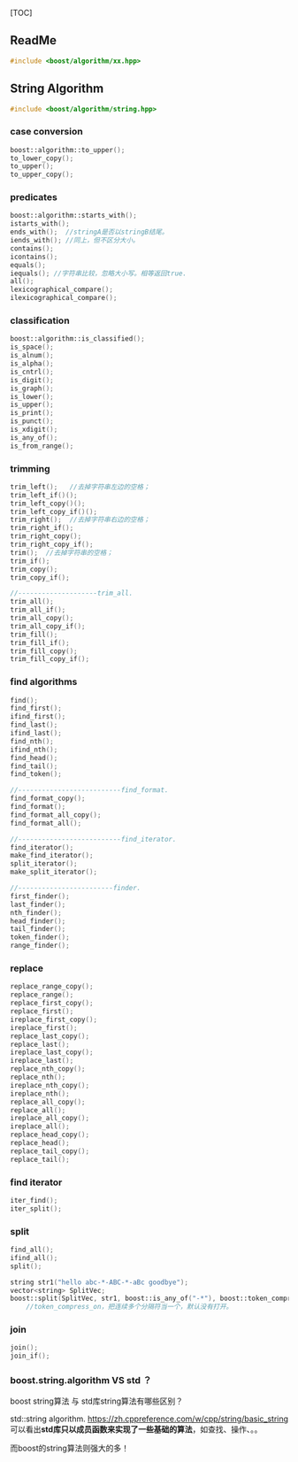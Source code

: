 [TOC]



## ReadMe

```cpp
#include <boost/algorithm/xx.hpp>
```



## String Algorithm

```cpp
#include <boost/algorithm/string.hpp>
```



### case conversion

```cpp
boost::algorithm::to_upper();
to_lower_copy();
to_upper();
to_upper_copy();
```



### predicates

```cpp
boost::algorithm::starts_with();
istarts_with();
ends_with();  //stringA是否以stringB结尾。
iends_with(); //同上，但不区分大小。
contains();
icontains();
equals();
iequals(); //字符串比较，忽略大小写。相等返回true.
all();
lexicographical_compare();
ilexicographical_compare();
```



### classification

```cpp
boost::algorithm::is_classified();
is_space();
is_alnum();
is_alpha();
is_cntrl();
is_digit();
is_graph();
is_lower();
is_upper();
is_print();
is_punct();
is_xdigit();
is_any_of();
is_from_range();
```



### trimming

```cpp
trim_left();   //去掉字符串左边的空格；
trim_left_if()();
trim_left_copy()();
trim_left_copy_if()();
trim_right();  //去掉字符串右边的空格；
trim_right_if();
trim_right_copy();
trim_right_copy_if();
trim();  //去掉字符串的空格；
trim_if();
trim_copy();
trim_copy_if();

//--------------------trim_all.
trim_all();
trim_all_if();
trim_all_copy();
trim_all_copy_if();
trim_fill();
trim_fill_if();
trim_fill_copy();
trim_fill_copy_if();
```



### find algorithms

```cpp
find();
find_first();
ifind_first();
find_last();
ifind_last();
find_nth();
ifind_nth();
find_head();
find_tail();
find_token();

//--------------------------find_format.
find_format_copy();
find_format();
find_format_all_copy();
find_format_all();

//--------------------------find_iterator.
find_iterator();
make_find_iterator();
split_iterator();
make_split_iterator();

//------------------------finder.
first_finder();
last_finder();
nth_finder();
head_finder();
tail_finder();
token_finder();
range_finder();
```



### replace

```cpp
replace_range_copy();
replace_range();
replace_first_copy();
replace_first();
ireplace_first_copy();
ireplace_first();
replace_last_copy();
replace_last();
ireplace_last_copy();
ireplace_last();
replace_nth_copy();
replace_nth();
ireplace_nth_copy();
ireplace_nth();
replace_all_copy();
replace_all();
ireplace_all_copy();
ireplace_all();
replace_head_copy();
replace_head();
replace_tail_copy();
replace_tail();
```



### find iterator

```cpp
iter_find();
iter_split();
```



### split

```cpp
find_all();
ifind_all();
split();

string str1("hello abc-*-ABC-*-aBc goodbye");
vector<string> SplitVec; 
boost::split(SplitVec, str1, boost::is_any_of("-*"), boost::token_compress_on);
	//token_compress_on，把连续多个分隔符当一个，默认没有打开。
```



### join

```cpp
join();
join_if();
```



### boost.string.algorithm VS std ？

boost string算法 与 std库string算法有哪些区别？

std::string algorithm. https://zh.cppreference.com/w/cpp/string/basic_string
可以看出**std库只以成员函数来实现了一些基础的算法**，如查找、操作、。。

而boost的string算法则强大的多！





